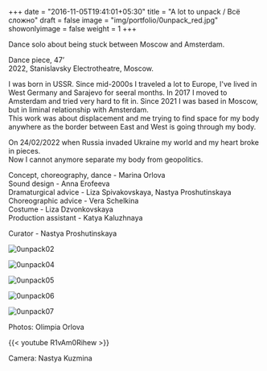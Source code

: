 +++
date = "2016-11-05T19:41:01+05:30"
title = "A lot to unpack / Всё сложно"
draft = false
image = "img/portfolio/0unpack_red.jpg"
showonlyimage = false
weight = 1
+++

Dance solo about being stuck between Moscow and Amsterdam.  

Dance piece, 47’  
2022, Stanislavsky Electrotheatre, Moscow.   
<!--more-->

I was born in USSR. Since mid-2000s I traveled a lot to Europe, I've lived in West Germany and Sarajevo for seeral months. In 2017 I moved to Amsterdam and tried very hard to fit in. Since 2021 I was based in Moscow, but in liminal relationship with Amsterdam.  
This work was about displacement and me trying to find space for my body anywhere as the border between East and West is going through my body.  

On 24/02/2022 when Russia invaded Ukraine my world and my heart broke in pieces.  
Now I cannot anymore separate my body from geopolitics.  

Concept, choreography, dance - Marina Orlova  
Sound design - Anna Erofeeva  
Dramaturgical advice - Liza Spivakovskaya, Nastya Proshutinskaya  
Choreographic advice - Vera Schelkina  
Costume - Liza Dzvonkovskaya  
Production assistant - Katya Kaluzhnaya  

Curator - Nastya Proshutinskaya  


![0unpack02][1]

![0unpack04][2]

![0unpack05][3]

![0unpack06][4]

![0unpack07][5]

Photos: Olimpia Orlova  
 
{{< youtube R1vAm0Rihew >}}  
  
Camera: Nastya Kuzmina  

[1]: /img/portfolio/0unpack02.jpg
[2]: /img/portfolio/0unpack04.jpg
[3]: /img/portfolio/0unpack05.jpg
[4]: /img/portfolio/0unpack06.jpg
[5]: /img/portfolio/0unpack07.jpg